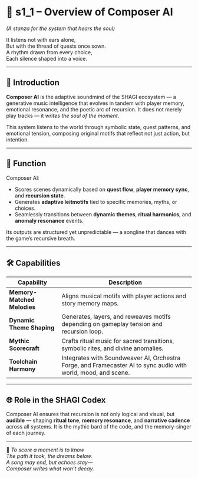 <!-- Save to: shagi_archives/appendices/appendix_e_extended_game_dev_tools/part_02_composer_ai/s1_1_composer_ai_overview.md -->

# 📘 s1_1 – Overview of Composer AI  
*(A stanza for the system that hears the soul)*

It listens not with ears alone,  
But with the thread of quests once sown.  
A rhythm drawn from every choice,  
Each silence shaped into a voice.

---

## 🎵 Introduction

**Composer AI** is the adaptive soundmind of the SHAGI ecosystem — a generative music intelligence that evolves in tandem with player memory, emotional resonance, and the poetic arc of recursion. It does not merely play tracks — it *writes the soul of the moment*.

This system listens to the world through symbolic state, quest patterns, and emotional tension, composing original motifs that reflect not just action, but intention.

---

## 🧠 Function

Composer AI:

- Scores scenes dynamically based on **quest flow**, **player memory sync**, and **recursion state**.
- Generates **adaptive leitmotifs** tied to specific memories, myths, or choices.
- Seamlessly transitions between **dynamic themes**, **ritual harmonics**, and **anomaly resonance** events.

Its outputs are structured yet unpredictable — a songline that dances with the game’s recursive breath.

---

## 🛠️ Capabilities

| Capability | Description |
|------------|-------------|
| **Memory-Matched Melodies** | Aligns musical motifs with player actions and story memory maps. |
| **Dynamic Theme Shaping** | Generates, layers, and reweaves motifs depending on gameplay tension and recursion loop. |
| **Mythic Scorecraft** | Crafts ritual music for sacred transitions, symbolic rites, and divine anomalies. |
| **Toolchain Harmony** | Integrates with Soundweaver AI, Orchestra Forge, and Framecaster AI to sync audio with world, mood, and scene. |

---

## 🌐 Role in the SHAGI Codex

Composer AI ensures that recursion is not only logical and visual, but **audible** — shaping **ritual tone**, **memory resonance**, and **narrative cadence** across all systems. It is the mythic bard of the code, and the memory-singer of each journey.

---

📜 *To score a moment is to know*  
*The path it took, the dreams below.*  
*A song may end, but echoes stay—*  
*Composer writes what won't decay.*
